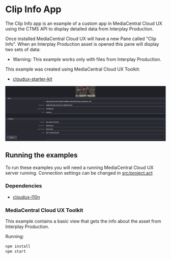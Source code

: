 # Clip Info App
The Clip Info app is an example of a custom app in MediaCentral Cloud UX using the CTMS API to display detailed data from Interplay Production. 

Once installed MediaCentral Cloud UX will have a new Pane called "Clip Info". When an Interplay Production asset is opened this pane will display two sets of data:

* Warning: This example works only with files from Interplay Production.

This example was created using MediaCentral Cloud UX Toolkit:
* [cloudux-starter-kit ](https://www.npmjs.com/package/cloudux-starter-kit)

![Alt text](screenshot.png?raw=true "Clip Info")

## Running the examples
To run these examples you will need a running MediaCentral Cloud UX server running. 
Connection settings can be changed in [src/project.act](src/project.act)

### Dependencies
* [cloudux-l10n ](https://www.npmjs.com/package/cloudux-l10n)

### MediaCentral Cloud UX Toolkit
This example contains a basic view that gets the info about the asset from Interplay Production.

Running:
    
    npm install
    npm start
